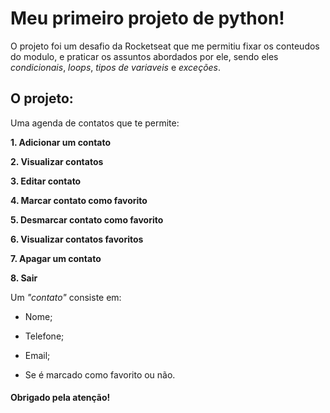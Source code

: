 
# Meu primeiro projeto de python!

O projeto foi um desafio da Rocketseat que me permitiu fixar os conteudos do modulo, e praticar os assuntos abordados por ele, sendo eles *condicionais*, *loops*, *tipos de variaveis* e *exceções*.

## O projeto:

Uma agenda de contatos que te permite:

  **1.  Adicionar um contato**
  
  **2.  Visualizar contatos**
  
  **3.  Editar contato**

  **4.  Marcar contato como favorito**
  
  **5.  Desmarcar contato como favorito**
   
  **6.  Visualizar contatos favoritos**
  
  **7.  Apagar um contato**
  
  **8.  Sair**

Um *"contato"* consiste em: 

- Nome; 

- Telefone; 

- Email;

- Se é marcado como favorito ou não.


#### Obrigado pela atenção!
